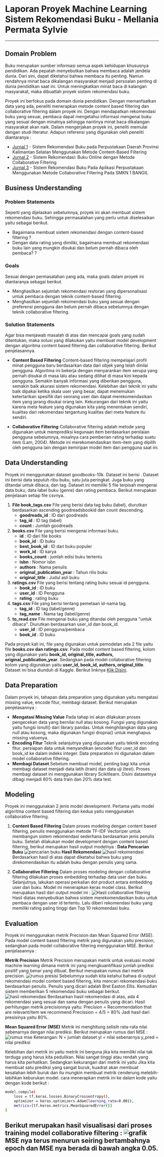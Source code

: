 # Laporan Proyek Machine Learning Sistem Rekomendasi Buku - Mellania Permata Sylvie
---
 
## Domain Problem
Buku    merupakan    sumber    informasi    semua    aspek    kehidupan    khususnya pendidikan.  Ada pepatah menyebutkan bahwa membaca adalah jendela dunia. Dari sini, dapat diketahui bahwa membaca itu penting. Namun  rendahnya  minat  baca  dikalangan  masyarakat  menjadi  persoalan penting    di    dunia    pendidikan    saat    ini. Untuk meningkatkan minat baca di kalangan masyarakat, maka dibuatlah proyek sistem rekomendasi buku.

Proyek ini berfokus pada domain dunia pendidikan. Dengan memanfaatkan data yang ada, peneliti menerapkan metode content based filtering dan collaborative filtering dalam proyek ini. Dengan mendapatkan rekomendasi buku yang sesuai, pembaca dapat mengetahui informasi mengenai buku yang sesuai dengan minatnya sehingga nantinya minat baca dikalangan masyarakat akan naik.
Dalam mengerjakan proyek ini, peneliti memulai dengan studi literatur. Adapun referensi yang digunakan oleh peneliti diantaranya :
- [Jurnal 1]  -  Sistem Rekomendasi Buku pada Perpustakaan Daerah Provinsi Kalimantan Selatan Menggunakan Metode Content-Based Filtering 
- [Jurnal 2]  -  Sistem Rekomendasi: Buku Online dengan Metode Collaborative Filtering
- [Jurnal 3]  -  Sistem Rekomendasi Buku Pada Aplikasi Perpustakaan Menggunakan Metode Collaborative Filtering Pada SMKN 1 BANGIL

## Business Understanding
### Problem Statements
Seperti yang dijelaskan sebelumnya, proyek ini akan membuat  sistem rekomendasi buku. Sehingga permasalahan yang perlu untuk diselesaikan yaitu sebagai berikut.
- Bagaimana membuat sistem rekomendasi dengan content-based filtering ?
- Dengan data rating yang dimiliki, bagaimana membuat rekomendasi buku lain yang mungkin disukai dan belum pernah dibaca oleh pembaca?  ?

### Goals
Sesuai dengan permasalahan yang ada, maka goals dalam proyek ini diantaranya sebagai berikut.
- Menghasilkan sejumlah rekomendasi restoran yang dipersonalisasi untuk pembaca dengan teknik content-based filtering.
- Menghasilkan sejumlah rekomendasi buku yang sesuai dengan preferensi pengguna dan belum pernah dibaca sebelumnya dengan teknik collaborative filtering.

### Solution Statements
Agar bisa menjawab masalah di atas dan mencapai goals yang sudah ditentukan, maka solusi yang dilakukan yaitu membuat model development dengan algoritma content based filtering dan collaborative filtering. Berikut penjelasannya.
- **Content Based Filtering**
Content-based filtering mempelajari profil minat pengguna baru berdasarkan data dari objek yang telah dinilai pengguna. Algoritma ini bekerja dengan menyarankan item serupa yang pernah disukai di masa lalu atau sedang dilihat di masa kini kepada pengguna. Semakin banyak informasi yang diberikan pengguna, semakin baik akurasi sistem rekomendasi.
Kelebihan dari teknik ini yaitu baik dipakai ketika skala user yang besar, dapat menemukan ketertarikan spesifik dari seorang user dan dapat merekomendasikan item yang jarang disukai orang lain.
Kekurangan dari teknik ini yaitu karena meta feature yang digunakan kita yang menentukan sendiri, kualitas dari rekomendasi tergantung kualitas dari meta feature itu sendiri.

- **Collaborative Filtering**
Collaborative filtering adalah metode yang digunakan untuk memprediksi kegunaan item berdasarkan penilaian pengguna sebelumnya, misalnya cara pemberian rating terhadap suatu item (Lam, 2004). Metode ini merekomendasikan item-item yang dipilih oleh   pengguna lain dengan kemiripan model item dari pengguna saat ini.

## Data Understanding
Proyek ini menggunakan dataset goodbooks-10k. Dataset ini berisi . Dataset ini berisi data sepuluh ribu buku, satu juta peringkat. Juga buku yang ditandai untuk dibaca, dan tag. Dataset ini memiliki 5 file terpisah mengenai data buku, data label buku (genre) dan rating pembaca. Berikut merupakan penjelasan setiap file csvnya. 
1. **File book_tags.csv**
File yang berisi data tag buku (label), diurutkan berdasarkan ascending goodreadsbookid dan count descending.
    - **goodreads_id** : ID dari goodreads
    - **tag_id** : ID tag (label)
    - **count** : Jumlah goodreads
2. **books.csv**
File yang berisi mengenai informasi buku.
    - **id** : ID dari file books
    - **book_id** : ID buku
    - **best_book_id** : ID dari buku populer
    - **work_id** : ID karya
    - **books_count** : jumlah edisi buku tertentu
    - **isbn** : Nomor isbn
    - **authors** : Nama penulis
    - **original_publication_year** : Tahun rilis buku
    - **original_title** : Judul asli buku
3. **ratings.csv**
File yang berisi tentang rating buku sesuai id pengguna.
    - **book_id** : ID buku
    - **user_id** : ID Pengguna
    - **rating** : rating buku
4. **tags.csv**
File yang berisi tentang pemetaan id-nama tag.
    - **tag_id** : ID tag (label/genre)
    - **tag_name** : Nama tag (label/genre)
5. **to_read.csv**
File mengenai buku yang ditandai oleh pengguna "untuk dibaca". Diurutkan berdasarkan user_id dan book_id.
    - **user_id** : ID pengguna/pembaca
    - **book_id** : ID buku

Pada proyek kali ini, file yang digunakan untuk pemodelan ada 2 file yaitu file **books.csv dan ratings.csv**. Pada model content based filtering, kolom yang digunakan yaitu **book_id, original_title, authors, original_publication_year**. Sedangkan pada model collaborative filtering kolom yang digunakan yaitu **user_id, book_id, authors, original_title**.
Dataset ini bisa diunduh di Kaggle. Berikut linknya [Klik Disini].

## Data Preparation
Dalam proyek ini, tahapan data preparation yang digunakan yaitu mengatasi missing value, encode fitur, membagi dataset. Berikut merupakan penjelasannya :
- **Mengatasi Missing Value**
Pada tahap ini akan dilakukan proses pengecekan data yang bernilai null atau kosong. Fungsi yang digunakan yaitu fungsi isnull() dari library pandas. Untuk menghilangkan data yang null atau kosong, maka digunakan fungsi dropna() untuk menghapus missing valuenya.
- **Encoding Fitur**
Teknik selanjutnya yang digunakan yaitu teknik encoding fitur. persiapan data untuk menyandikan (encode) fitur user_id dan book_id  ke dalam indeks integer. Data preparation ini digunakan dalam model collaborative filtering.
- **Membagi Dataset**
Sebelum membuat model, penting bagi kita untuk membagi dataset menjadi data latih (train) dan data uji (test). Proses membagi dataset ini menggunakan library Scikitlearn. Disini datasetnya dibagi menjadi 80% data train dan 20% data test.

## Modeling
Proyek ini menggunakan 2 jenis model development. Pertama yaitu model algoritma content based filtering dan kedua yaitu menggunakan collaborative filtering.
1. **Content Based Filtering**
Dalam proses modeling dengan content based filtering, penulis menggunakan metode TF-IDF Vectorizer untuk membangun sistem rekomendasi sederhana berdasarkan jenis penulis buku. 
Setelah dilakukan model development dengan content based filtering, berikut merupakan hasil output modelnya :
**Data Pencarian Buku**
![pencarian buku](https://i.postimg.cc/y8cp3rHY/Screenshot-12.jpg "Pencarian buku")
**Hasil Rekomendasi**
![hasil rekomendasi](https://i.postimg.cc/dVZ32rH0/Screenshot-13.jpg "hasil rekomendasi")
Berdasarkan hasil di atas dapat diketahui bahwa buku yang direkomendasikan itu adalah buku dengan penulis yang sama.

2. **Collaborative Filtering**
Dalam proses modeling dengan collaborative filtering dilakukan proses embedding terhadap data user dan buku. Selanjutnya, lakukan operasi perkalian dot product antara embedding user dan buku. Model ini menerapkan keras model class.
Berikut merupakan hasil dari output model ini :
![Hasil collaborative filtering](https://i.postimg.cc/CLcYR5wx/Screenshot-14.jpg "hasil rekomendasi")
Hasil diatas menyebutkan bahwa sistem merekomendasikan buku untuk pembaca dengan user id tertentu. Lalu diberi rekomendasi buku yang memiliki rating paling tinggi dan Top 10 rekomendasi buku.

## Evaluation
Proyek ini menggunakan metrik Precision dan Mean Squared Error (MSE). Pada model content based filtering metrik yang digunakan yaitu precision, sedangkan pada model collaborative filtering menggunakan MSE. Berikut penjelasannya :

**Metrik Precision**
Metrik Precision merupakan metrik untuk evaluasi model machine learning dimana metrik ini yang mengkuantifikasi jumlah prediksi positif yang benar yang dibuat. Berikut merupakan rumus dari metrik precision.
![rumus presisi](https://i.postimg.cc/g2qnJ2mq/dos-819311f78d87da1e0fd8660171fa58e620211012160253.png "Rumus Presisi")
Sebelumnya sudah kita ketahui bahwa di output rekomendasi model content based filtering, kita mencari rekomendasi buku berdasarkan penulis. Penulis yang dicari adalah Bret Easton Ellis. Kemudian sistem memberikan 5 rekomendasi buku sebagai berikut.
![hasil rekomendasi](https://i.postimg.cc/dVZ32rH0/Screenshot-13.jpg "hasil rekomendasi")
Berdasarkan hasil rekomendasi di atas, ada 4 rekomendasi yang sesuai dan sama dengan penulis yang dicari. Hasil perhitungan metrik precisionnya yaitu:
Precision = Recommendation that are relevant/item we recommend Precission = 4/5 = 80%
Jadi hasil dari presisinya yaitu 80%.

**Mean Squared Error (MSE)**
Metrik ini menghitung selisih rata-rata nilai sebenarnya dengan nilai prediksi. Berikut merupakan rumus dari MSE :
![rumus mse](https://i.postimg.cc/zvgr6S9t/Screenshot-13.jpg "Rumus MSE")
Keterangan:
N = jumlah dataset
yi = nilai sebenarnya
y_pred = nilai prediksi

Kelebihan dari metrik ini yaitu metrik ini berguna jika kita memiliki nilai tak terduga yang harus kita pedulikan. Nilai sangat tinggi atau rendah yang harus kita perhatikan. Sedangkan kekurangan dari metrik ini yaitu Jika kita membuat satu prediksi yang sangat buruk, kuadrat akan membuat kesalahan lebih buruk dan itu mungkin membuat metrik cenderung melebih-lebihkan keburukan model.
cara menerapkan metrik ini ke dalam kode yaitu dengan kode berikut :
```sh
model.compile(
    loss = tf.keras.losses.BinaryCrossentropy(),
    optimizer = keras.optimizers.Adam(learning_rate=0.001),
    metrics=[tf.keras.metrics.MeanSquaredError()]
)
```
Berikut merupakan hasil visualisasi dari proses training model collaborative filtering :
![grafik](https://i.postimg.cc/3JzB3jzj/Screenshot-15.jpg "grafik MSE")
MSE nya terus menurun seiring bertambahnya epoch dan MSE nya berada di bawah angka 0.05.
---

[//]: # (berikut merupakan daftar link yang digunakan)

[Jurnal 1]: <https://journal.universitasbumigora.ac.id/index.php/matrik/article/view/617>
[Jurnal 2]: <https://ejournal.akprind.ac.id/index.php/technoscientia/article/view/612>
[Jurnal 3]: <https://www.jurnal.stmik-yadika.ac.id/index.php/spirit/article/view/52>
[Klik Disini]: <https://www.kaggle.com/zygmunt/goodbooks-10k>